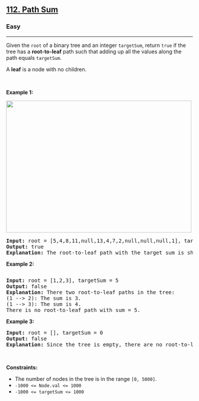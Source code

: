<h2><a href="https://leetcode.com/problems/path-sum/">112. Path Sum</a></h2><h3>Easy</h3><hr><div style="user-select: auto;"><p style="user-select: auto;">Given the <code style="user-select: auto;">root</code> of a binary tree and an integer <code style="user-select: auto;">targetSum</code>, return <code style="user-select: auto;">true</code> if the tree has a <strong style="user-select: auto;">root-to-leaf</strong> path such that adding up all the values along the path equals <code style="user-select: auto;">targetSum</code>.</p>

<p style="user-select: auto;">A <strong style="user-select: auto;">leaf</strong> is a node with no children.</p>

<p style="user-select: auto;">&nbsp;</p>
<p style="user-select: auto;"><strong class="example" style="user-select: auto;">Example 1:</strong></p>
<img alt="" src="https://assets.leetcode.com/uploads/2021/01/18/pathsum1.jpg" style="width: 500px; height: 356px; user-select: auto;">
<pre style="user-select: auto;"><strong style="user-select: auto;">Input:</strong> root = [5,4,8,11,null,13,4,7,2,null,null,null,1], targetSum = 22
<strong style="user-select: auto;">Output:</strong> true
<strong style="user-select: auto;">Explanation:</strong> The root-to-leaf path with the target sum is shown.
</pre>

<p style="user-select: auto;"><strong class="example" style="user-select: auto;">Example 2:</strong></p>
<img alt="" src="https://assets.leetcode.com/uploads/2021/01/18/pathsum2.jpg" style="user-select: auto;">
<pre style="user-select: auto;"><strong style="user-select: auto;">Input:</strong> root = [1,2,3], targetSum = 5
<strong style="user-select: auto;">Output:</strong> false
<strong style="user-select: auto;">Explanation:</strong> There two root-to-leaf paths in the tree:
(1 --&gt; 2): The sum is 3.
(1 --&gt; 3): The sum is 4.
There is no root-to-leaf path with sum = 5.
</pre>

<p style="user-select: auto;"><strong class="example" style="user-select: auto;">Example 3:</strong></p>

<pre style="user-select: auto;"><strong style="user-select: auto;">Input:</strong> root = [], targetSum = 0
<strong style="user-select: auto;">Output:</strong> false
<strong style="user-select: auto;">Explanation:</strong> Since the tree is empty, there are no root-to-leaf paths.
</pre>

<p style="user-select: auto;">&nbsp;</p>
<p style="user-select: auto;"><strong style="user-select: auto;">Constraints:</strong></p>

<ul style="user-select: auto;">
	<li style="user-select: auto;">The number of nodes in the tree is in the range <code style="user-select: auto;">[0, 5000]</code>.</li>
	<li style="user-select: auto;"><code style="user-select: auto;">-1000 &lt;= Node.val &lt;= 1000</code></li>
	<li style="user-select: auto;"><code style="user-select: auto;">-1000 &lt;= targetSum &lt;= 1000</code></li>
</ul>
</div>